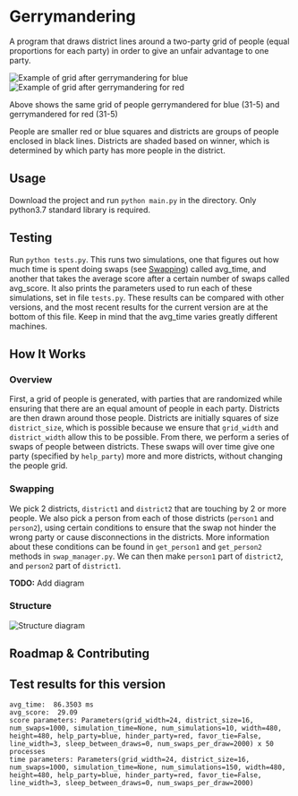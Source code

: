 # Gerrymandering
A program that draws district lines around a two-party grid of people (equal proportions for each party) in order to
give an unfair advantage to one party.

![Example  of grid after gerrymandering for blue](https://github.com/mazore/images/blob/main/GerrymanderedForBlue.png)
![Example  of grid after gerrymandering for red](https://github.com/mazore/images/blob/main/GerrymanderedForRed.png)

Above shows the same grid of people gerrymandered for blue (31-5) and gerrymandered for red (31-5)

People are smaller red or blue squares and districts are groups of people enclosed in black lines. Districts are shaded
based on winner, which is determined by which party has more people in the district.

## Usage
Download the project and run `python main.py` in the directory. Only python3.7 standard library is required.

## Testing
Run `python tests.py`. This runs two simulations, one that figures out how much time is spent doing swaps (see
[Swapping](###swapping)) called avg_time, and another that takes the average score after a certain number of swaps
called avg_score. It also prints the parameters used to run each of these simulations, set in file `tests.py`. These
results can be compared with other versions, and the most recent results for the current version are at the bottom of
this file. Keep in mind that the avg_time varies greatly different machines.

## How It Works
### Overview
First, a grid of people is generated, with parties that are randomized while ensuring that there are an equal amount of
people in each party. Districts are then drawn around those people. Districts are initially squares of size
`district_size`, which is possible because we ensure that `grid_width` and `district_width` allow this to be possible.
From there, we perform a series of swaps of people between districts. These swaps will over time give one party
(specified by `help_party`) more and more districts, without changing the people grid.

### Swapping

We pick 2 districts, `district1` and `district2` that are touching by 2 or more people. We also pick a person from each
of those districts (`person1` and `person2`), using certain conditions to ensure that the swap not hinder the wrong
party or cause disconnections in the districts. More information about these conditions can be found in `get_person1`
and `get_person2` methods in `swap_manager.py`. We can then make `person1` part of `district2`, and `person2` part of
`district1`. 

**TODO:** Add diagram

### Structure
![Structure diagram](https://github.com/mazore/images/blob/main/GerrymanderingStructure.png)

## Roadmap & Contributing

## Test results for this version
```
avg_time:  86.3503 ms
avg_score:  29.09
score parameters: Parameters(grid_width=24, district_size=16, num_swaps=1000, simulation_time=None, num_simulations=10, width=480, height=480, help_party=blue, hinder_party=red, favor_tie=False, line_width=3, sleep_between_draws=0, num_swaps_per_draw=2000) x 50 processes
time parameters: Parameters(grid_width=24, district_size=16, num_swaps=1000, simulation_time=None, num_simulations=150, width=480, height=480, help_party=blue, hinder_party=red, favor_tie=False, line_width=3, sleep_between_draws=0, num_swaps_per_draw=2000)
```
